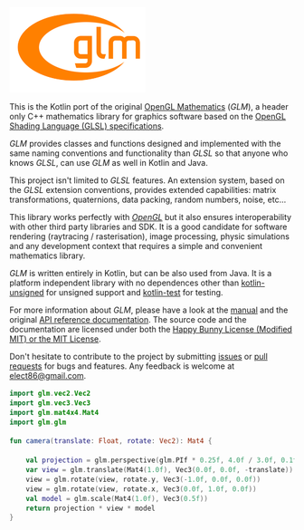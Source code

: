 ![glm](/src/main/resources/logo-mini.png)

This is the Kotlin port of the original [OpenGL Mathematics](http://glm.g-truc.net/) (*GLM*), a header only C++ mathematics library for graphics software based on the [OpenGL Shading Language (GLSL) specifications](https://www.opengl.org/registry/doc/GLSLangSpec.4.50.diff.pdf).

*GLM* provides classes and functions designed and implemented with the same naming conventions and functionality than *GLSL* so that anyone who knows *GLSL*, can use *GLM* as well in Kotlin and Java.

This project isn't limited to *GLSL* features. An extension system, based on the *GLSL* extension conventions, provides extended capabilities: matrix transformations, quaternions, data packing, random numbers, noise, etc...

This library works perfectly with *[OpenGL](https://www.opengl.org)* but it also ensures interoperability with other third party libraries and SDK. It is a good candidate for software rendering (raytracing / rasterisation), image processing, physic simulations and any development context that requires a simple and convenient mathematics library.

*GLM* is written entirely in Kotlin, but can be also used from Java. It is a platform independent library with no dependences other than [kotlin-unsigned](https://github.com/elect86/kotlin-unsigned) for unsigned support and [kotlin-test](https://github.com/kotlintest/kotlintest) for testing.

For more information about *GLM*, please have a look at the [manual](https://github.com/kotlin-graphics/glm/wiki/Manual) and the original [API reference documentation](http://glm.g-truc.net/0.9.8/api/index.html).
The source code and the documentation are licensed under both the [Happy Bunny License (Modified MIT) or the MIT License](https://github.com/kotlin-graphics/glm/wiki/Manual#section0).

Don't hesitate to contribute to the project by submitting [issues](https://github.com/kotlin-graphics/glm/issues) or [pull requests](https://github.com/kotlin-graphics/glm/pulls) for bugs and features. Any feedback is welcome at [elect86@gmail.com](mailto://elect86@gmail.com).

```kotlin
import glm.vec2.Vec2
import glm.vec3.Vec3
import glm.mat4x4.Mat4
import glm.glm

fun camera(translate: Float, rotate: Vec2): Mat4 {

    val projection = glm.perspective(glm.PIf * 0.25f, 4.0f / 3.0f, 0.1f, 100.f)
    var view = glm.translate(Mat4(1.0f), Vec3(0.0f, 0.0f, -translate))
    view = glm.rotate(view, rotate.y, Vec3(-1.0f, 0.0f, 0.0f))
    view = glm.rotate(view, rotate.x, Vec3(0.0f, 1.0f, 0.0f))
    val model = glm.scale(Mat4(1.0f), Vec3(0.5f))
    return projection * view * model
}
```



